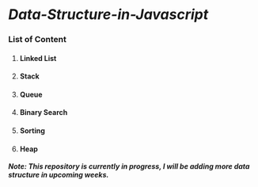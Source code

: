 # ***Data-Structure-in-Javascript***

### List of Content

1. #### Linked List
2. #### Stack
3. #### Queue
4. #### Binary Search
5. #### Sorting
6. #### Heap 





***Note: This repository is currently in progress, I will be adding more data structure in upcoming weeks.***
